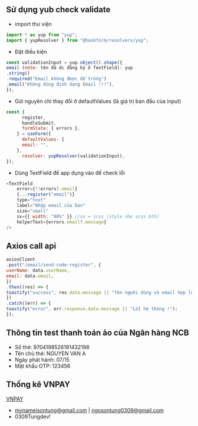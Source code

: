 ## Sử dụng yub check validate

- import thư viện
```javascript
import * as yup from "yup";
import { yupResolver } from "@hookform/resolvers/yup";
```
- Đặt điều kiện

```javascript
const validationInput = yup.object().shape({
email (note: tên đã dc đăng ký ở TextField): yup
.string()
.required("Email không được để trống")
.email("Không đúng định dạng Email !!!"),
});
```

- Gửi nguyên chỉ thay đổi ở defaultValues (là giá trị ban đầu của input)

```javascript
const {
      register,
      handleSubmit,
      formState: { errors },
    } = useForm({
      defaultValues: {
      email: "",
    },
      resolver: yupResolver(validationInput),
});
```
- Dùng TextField để app dụng vào để check lỗi 

```javascript
<TextField
    error={!!errors?.email}
    {...register("email")}
    type="text"
    label="Nhập email của bạn"
    size="small"
    sx={{ width: "80%" }} //sx = scss (style như scss bth)
    helperText={errors.email?.message}
/>
```
## Axios call api 

```javascript
axiosClient
.post("/email/send-code-register", {
userName: data.userName,
email: data.email,
})
.then((res) => {
toastify("success", res.data.message || "Tên người dùng và email hợp lệ !");
})
.catch((err) => {
toastify("error", err.response.data.message || "Lỗi hệ thông !");
});
```

## Thông tin test thanh toán ảo của Ngân hàng NCB

- Số thẻ: 9704198526191432198
- Tên chủ thẻ: NGUYEN VAN A
- Ngày phát hành: 07/15
- Mật khẩu OTP: 123456

## Thống kê VNPAY

[VNPAY](https://sandbox.vnpayment.vn/merchantv2/Users/Login.htm)

- mynameisontung@gmail.com | ngosontung0309@gmail.com
- 0309Tungdev!
